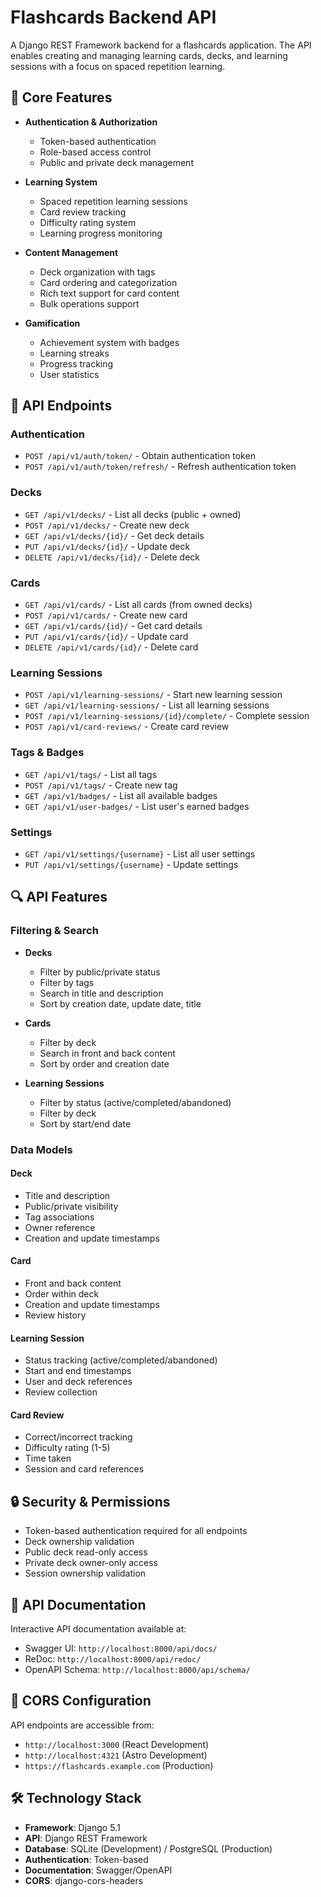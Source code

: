 # Flashcards Backend API

A Django REST Framework backend for a flashcards application. The API enables creating and managing learning cards, decks, and learning sessions with a focus on spaced repetition learning.

## 🚀 Core Features

- **Authentication & Authorization**
  - Token-based authentication
  - Role-based access control
  - Public and private deck management

- **Learning System**
  - Spaced repetition learning sessions
  - Card review tracking
  - Difficulty rating system
  - Learning progress monitoring

- **Content Management**
  - Deck organization with tags
  - Card ordering and categorization
  - Rich text support for card content
  - Bulk operations support

- **Gamification**
  - Achievement system with badges
  - Learning streaks
  - Progress tracking
  - User statistics

## 🔐 API Endpoints

### Authentication
- `POST /api/v1/auth/token/` - Obtain authentication token
- `POST /api/v1/auth/token/refresh/` - Refresh authentication token

### Decks
- `GET /api/v1/decks/` - List all decks (public + owned)
- `POST /api/v1/decks/` - Create new deck
- `GET /api/v1/decks/{id}/` - Get deck details
- `PUT /api/v1/decks/{id}/` - Update deck
- `DELETE /api/v1/decks/{id}/` - Delete deck

### Cards
- `GET /api/v1/cards/` - List all cards (from owned decks)
- `POST /api/v1/cards/` - Create new card
- `GET /api/v1/cards/{id}/` - Get card details
- `PUT /api/v1/cards/{id}/` - Update card
- `DELETE /api/v1/cards/{id}/` - Delete card

### Learning Sessions
- `POST /api/v1/learning-sessions/` - Start new learning session
- `GET /api/v1/learning-sessions/` - List all learning sessions
- `POST /api/v1/learning-sessions/{id}/complete/` - Complete session
- `POST /api/v1/card-reviews/` - Create card review

### Tags & Badges
- `GET /api/v1/tags/` - List all tags
- `POST /api/v1/tags/` - Create new tag
- `GET /api/v1/badges/` - List all available badges
- `GET /api/v1/user-badges/` - List user's earned badges

### Settings
- `GET /api/v1/settings/{username}` - List all user settings
- `PUT /api/v1/settings/{username}` - Update settings

## 🔍 API Features

### Filtering & Search
- **Decks**
  - Filter by public/private status
  - Filter by tags
  - Search in title and description
  - Sort by creation date, update date, title

- **Cards**
  - Filter by deck
  - Search in front and back content
  - Sort by order and creation date

- **Learning Sessions**
  - Filter by status (active/completed/abandoned)
  - Filter by deck
  - Sort by start/end date

### Data Models

#### Deck
- Title and description
- Public/private visibility
- Tag associations
- Owner reference
- Creation and update timestamps

#### Card
- Front and back content
- Order within deck
- Creation and update timestamps
- Review history

#### Learning Session
- Status tracking (active/completed/abandoned)
- Start and end timestamps
- User and deck references
- Review collection

#### Card Review
- Correct/incorrect tracking
- Difficulty rating (1-5)
- Time taken
- Session and card references

## 🔒 Security & Permissions

- Token-based authentication required for all endpoints
- Deck ownership validation
- Public deck read-only access
- Private deck owner-only access
- Session ownership validation

## 📝 API Documentation

Interactive API documentation available at:
- Swagger UI: `http://localhost:8000/api/docs/`
- ReDoc: `http://localhost:8000/api/redoc/`
- OpenAPI Schema: `http://localhost:8000/api/schema/`

## 🔄 CORS Configuration

API endpoints are accessible from:
- `http://localhost:3000` (React Development)
- `http://localhost:4321` (Astro Development)
- `https://flashcards.example.com` (Production)

## 🛠️ Technology Stack

- **Framework**: Django 5.1
- **API**: Django REST Framework
- **Database**: SQLite (Development) / PostgreSQL (Production)
- **Authentication**: Token-based
- **Documentation**: Swagger/OpenAPI
- **CORS**: django-cors-headers